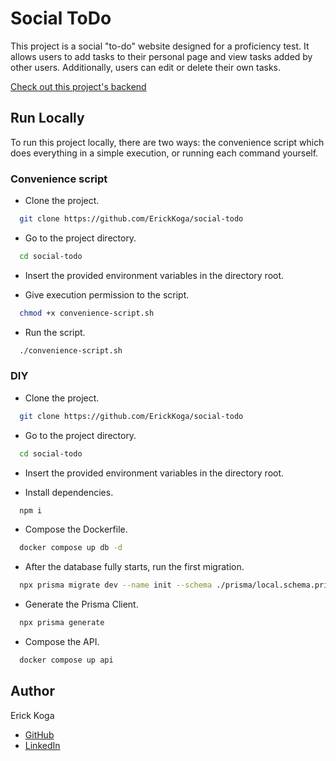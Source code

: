 # Social ToDo

This project is a social "to-do" website designed for a proficiency test. It allows users to add tasks to their personal page and view tasks added by other users. Additionally, users can edit or delete their own tasks.

[Check out this project's backend](https://github.com/ErickKoga/social-todo-front)

## Run Locally

To run this project locally, there are two ways: the convenience script which does everything in a simple execution, or running each command yourself.

### Convenience script

- Clone the project.

```bash
  git clone https://github.com/ErickKoga/social-todo
```

- Go to the project directory.

```bash
  cd social-todo
```

- Insert the provided environment variables in the directory root.

- Give execution permission to the script.

```bash
  chmod +x convenience-script.sh
```

- Run the script.

```bash
  ./convenience-script.sh
```

### DIY

- Clone the project.

```bash
  git clone https://github.com/ErickKoga/social-todo
```

- Go to the project directory.

```bash
  cd social-todo
```

- Insert the provided environment variables in the directory root.

- Install dependencies.

```bash
  npm i
```

- Compose the Dockerfile.

```bash
  docker compose up db -d
```

- After the database fully starts, run the first migration.

```bash
  npx prisma migrate dev --name init --schema ./prisma/local.schema.prisma
```

- Generate the Prisma Client.

```bash
  npx prisma generate
```

- Compose the API.

```bash
  docker compose up api
```

## Author

Erick Koga

- [GitHub](https://github.com/erickkoga)
- [LinkedIn](https://linkedin.com/in/erick-koga)
